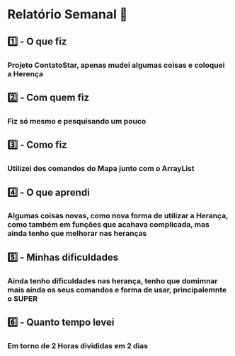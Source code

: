 # Relatório Semanal 🏢

## :one: - O que fiz

### Projeto ContatoStar, apenas mudei algumas coisas e coloquei a Herença

## :two: - Com quem fiz

### Fiz só mesmo e pesquisando um pouco

## :three: - Como fiz

### Utilizei dos comandos do Mapa junto com o ArrayList

## :four: - O que aprendi

### Algumas coisas novas, como nova forma de utilizar a Herança, como também em funções que acahava complicada, mas ainda tenho que melhorar nas heranças

## :five: - Minhas dificuldades

### Ainda tenho dificuldades nas herança, tenho que domimnar mais ainda os seus comandos e forma de usar, principalemnte o SUPER

## :six: - Quanto tempo levei

### Em torno de 2 Horas divididas em 2 dias
